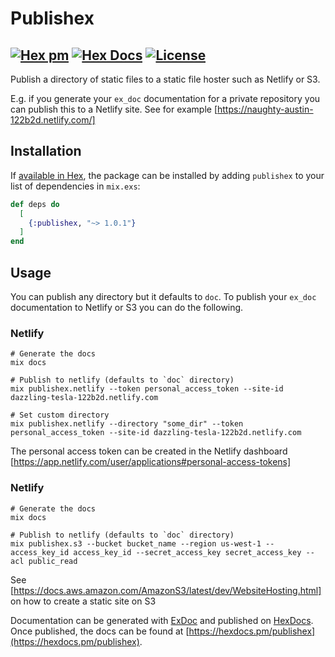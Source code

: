 # Publishex
[![Hex pm](http://img.shields.io/hexpm/v/publishex.svg?style=flat)](https://hex.pm/packages/publishex) [![Hex Docs](https://img.shields.io/badge/hex-docs-9768d1.svg)](https://hexdocs.pm/publishex) [![License](https://img.shields.io/badge/License-MIT-blue.svg)](https://opensource.org/licenses/MIT)
-----

Publish a directory of static files to a static file hoster such as Netlify or S3. 

E.g. if you generate your `ex_doc` documentation for a private repository you can
publish this to a Netlify site. See for example [https://naughty-austin-122b2d.netlify.com/]

## Installation

If [available in Hex](https://hex.pm/docs/publish), the package can be installed
by adding `publishex` to your list of dependencies in `mix.exs`:

```elixir
def deps do
  [
    {:publishex, "~> 1.0.1"}
  ]
end
```

## Usage

You can publish any directory but it defaults to `doc`. To publish your `ex_doc`
documentation to Netlify or S3 you can do the following.


### Netlify
```
# Generate the docs
mix docs

# Publish to netlify (defaults to `doc` directory)
mix publishex.netlify --token personal_access_token --site-id dazzling-tesla-122b2d.netlify.com

# Set custom directory
mix publishex.netlify --directory "some_dir" --token personal_access_token --site-id dazzling-tesla-122b2d.netlify.com

```

The personal access token can be created in the Netlify dashboard [https://app.netlify.com/user/applications#personal-access-tokens]

### Netlify
```
# Generate the docs
mix docs

# Publish to netlify (defaults to `doc` directory)
mix publishex.s3 --bucket bucket_name --region us-west-1 --access_key_id access_key_id --secret_access_key secret_access_key --acl public_read
```

See [https://docs.aws.amazon.com/AmazonS3/latest/dev/WebsiteHosting.html] on how to create a static site on S3


Documentation can be generated with [ExDoc](https://github.com/elixir-lang/ex_doc)
and published on [HexDocs](https://hexdocs.pm). Once published, the docs can
be found at [https://hexdocs.pm/publishex](https://hexdocs.pm/publishex).

